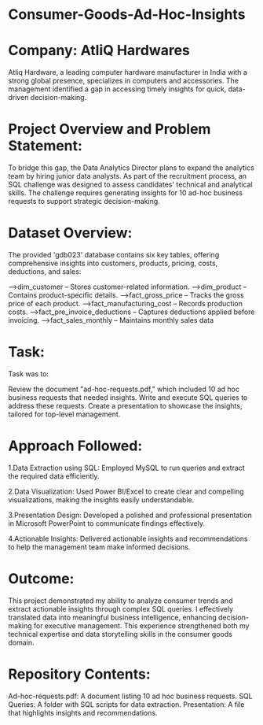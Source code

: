 # Consumer-Goods-Ad-Hoc-Insights
# Company: AtliQ Hardwares
Atliq Hardware, a leading computer hardware manufacturer in India with a strong global presence, specializes in computers and accessories. The management identified a gap in accessing timely insights for quick, data-driven decision-making.

# Project Overview and Problem Statement:
To bridge this gap, the Data Analytics Director plans to expand the analytics team by hiring junior data analysts. As part of the recruitment process, an SQL challenge was designed to assess candidates' technical and analytical skills. The challenge requires generating insights for 10 ad-hoc business requests to support strategic decision-making.

# Dataset Overview:
The provided 'gdb023' database contains six key tables, offering comprehensive insights into customers, products, pricing, costs, deductions, and sales:

-->dim_customer – Stores customer-related information.
-->dim_product – Contains product-specific details.
-->fact_gross_price – Tracks the gross price of each product.
-->fact_manufacturing_cost – Records production costs.
-->fact_pre_invoice_deductions – Captures deductions applied before invoicing.
-->fact_sales_monthly – Maintains monthly sales data

# Task:
Task was to:

Review the document "ad-hoc-requests.pdf," which included 10 ad hoc business requests that needed insights.
Write and execute SQL queries to address these requests.
Create a presentation to showcase the insights, tailored for top-level management.

# Approach Followed:
1.Data Extraction using SQL:
Employed MySQL to run queries and extract the required data efficiently.

2.Data Visualization:
Used Power BI/Excel to create clear and compelling visualizations, making the insights easily understandable.

3.Presentation Design:
Developed a polished and professional presentation in Microsoft PowerPoint to communicate findings effectively.

4.Actionable Insights:
Delivered actionable insights and recommendations to help the management team make informed decisions.

# Outcome:
This project demonstrated my ability to analyze consumer trends and extract actionable insights through complex SQL queries. I effectively translated data into meaningful business intelligence, enhancing decision-making for executive management. This experience strengthened both my technical expertise and data storytelling skills in the consumer goods domain.

#  Repository Contents:
Ad-hoc-requests.pdf: A document listing 10 ad hoc business requests.
SQL Queries: A folder with SQL scripts for data extraction.
Presentation: A file that highlights insights and recommendations.

